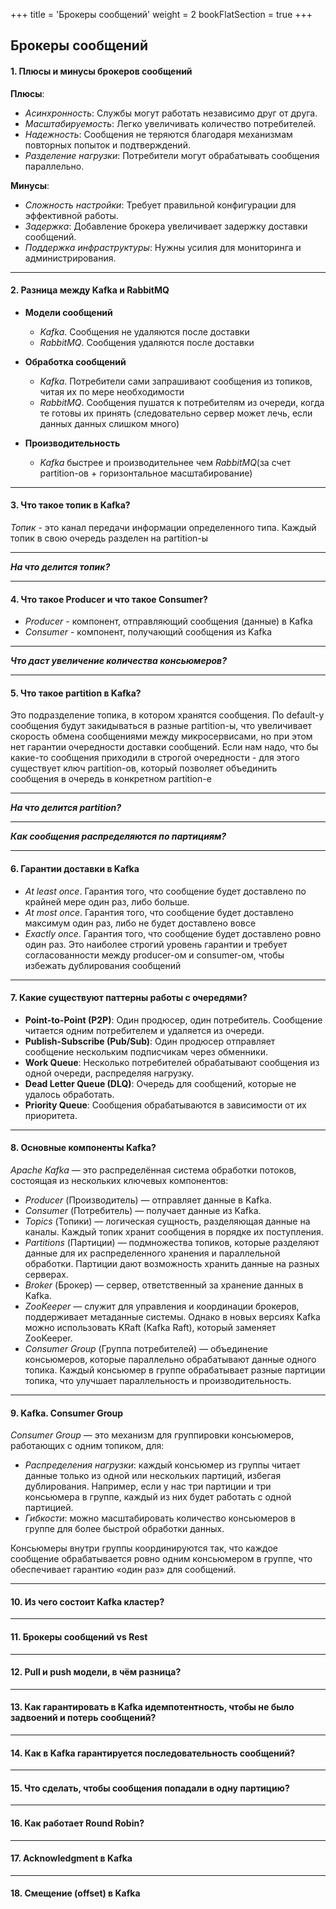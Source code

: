 +++
title = 'Брокеры сообщений'
weight = 2
bookFlatSection = true
+++

## Брокеры сообщений

#### 1. Плюсы и минусы брокеров сообщений
**Плюсы**:
- *Асинхронность*: Службы могут работать независимо друг от друга.
- *Масштабируемость*: Легко увеличивать количество потребителей.
- *Надежность*: Сообщения не теряются благодаря механизмам повторных попыток и подтверждений.
- *Разделение нагрузки*: Потребители могут обрабатывать сообщения параллельно.

**Минусы**:
- *Сложность настройки*: Требует правильной конфигурации для эффективной работы.
- *Задержка*: Добавление брокера увеличивает задержку доставки сообщений.
- *Поддержка инфраструктуры*: Нужны усилия для мониторинга и администрирования.

---
#### 2. Разница между Kafka и RabbitMQ
- **Модели сообщений**
  - *Kafka*. Сообщения не удаляются после доставки
  - *RabbitMQ*. Сообщения удаляются после доставки

- **Обработка сообщений**
  - *Kafka*. Потребители сами запрашивают сообщения из топиков, читая их по мере необходимости
  - *RabbitMQ*. Сообщения пушатся к потребителям из очереди, когда те готовы их принять (следовательно сервер может лечь, если данных данных слишком много)

- **Производительность**
  - *Kafka* быстрее и производительнее чем *RabbitMQ*(за счет partition-ов + горизонтальное масштабирование)

---
#### 3. Что такое топик в Kafka?
*Топик* - это канал передачи информации определенного типа. Каждый топик в свою очередь разделен на partition-ы

---
***На что делится топик?***

---
#### 4. Что такое Producer и что такое Consumer?
- *Producer* - компонент, отправляющий сообщения (данные) в Kafka
- *Consumer* - компонент, получающий сообщения из Kafka

---
***Что даст увеличение количества консьюмеров?***


---
#### 5. Что такое partition в Kafka?
Это подразделение топика, в котором хранятся сообщения. По default-у сообщения будут закидываться в разные partition-ы, что увеличивает скорость обмена сообщениями между микросервисами, но при этом нет гарантии очередности доставки сообщений. Если нам надо, что бы какие-то сообщения приходили в строгой очередности - для этого существует ключ partition-ов, который позволяет объединить сообщения в очередь в конкретном partition-е

---
***На что делится partition?***

---
***Как сообщения распределяются по партициям?***

---
#### 6. Гарантии доставки в Kafka
- *At least once*. Гарантия того, что сообщение будет доставлено по крайней мере один раз, либо больше. 
- *At most once*. Гарантия того, что сообщение будет доставлено максимум один раз, либо не будет доставлено вовсе
- *Exactly once*. Гарантия того, что сообщение будет доставлено ровно один раз. Это наиболее строгий уровень гарантии и требует согласованности между producer-ом и consumer-ом, чтобы избежать дублирования сообщений

---
#### 7. Какие существуют паттерны работы с очередями?
- **Point-to-Point (P2P)**: Один продюсер, один потребитель. Сообщение читается одним потребителем и удаляется из очереди.
- **Publish-Subscribe (Pub/Sub)**: Один продюсер отправляет сообщение нескольким подписчикам через обменники.
- **Work Queue**: Несколько потребителей обрабатывают сообщения из одной очереди, распределяя нагрузку.
- **Dead Letter Queue (DLQ)**: Очередь для сообщений, которые не удалось обработать.
- **Priority Queue**: Сообщения обрабатываются в зависимости от их приоритета.

---
#### 8. Основные компоненты Kafka?
*Apache Kafka* — это распределённая система обработки потоков, состоящая из нескольких ключевых компонентов:

- *Producer* (Производитель) — отправляет данные в Kafka.
- *Consumer* (Потребитель) — получает данные из Kafka.
- *Topics* (Топики) — логическая сущность, разделяющая данные на каналы. Каждый топик хранит сообщения в порядке их поступления.
- *Partitions* (Партиции) — подмножества топиков, которые разделяют данные для их распределенного хранения и параллельной обработки. Партиции дают возможность хранить данные на разных серверах.
- *Broker* (Брокер) — сервер, ответственный за хранение данных в Kafka.
- *ZooKeeper* — служит для управления и координации брокеров, поддерживает метаданные системы. Однако в новых версиях Kafka можно использовать KRaft (Kafka Raft), который заменяет ZooKeeper.
- *Consumer Group* (Группа потребителей) — объединение консьюмеров, которые параллельно обрабатывают данные одного топика. Каждый консьюмер в группе обрабатывает разные партиции топика, что улучшает параллельность и производительность.

---
#### 9. Kafka. Consumer Group
*Consumer Group* — это механизм для группировки консьюмеров, работающих с одним топиком, для:

- *Распределения нагрузки*: каждый консьюмер из группы читает данные только из одной или нескольких партиций, избегая дублирования. Например, если у нас три партиции и три консьюмера в группе, каждый из них будет работать с одной партицией.
- *Гибкости*: можно масштабировать количество консьюмеров в группе для более быстрой обработки данных.

Консьюмеры внутри группы координируются так, что каждое сообщение обрабатывается ровно одним консьюмером в группе, что обеспечивает гарантию «один раз» для сообщений.

---
#### 10. Из чего состоит Kafka кластер?

---
#### 11. Брокеры сообщений vs Rest

---
#### 12. Pull и push модели, в чём разница?

---
#### 13. Как гарантировать в Kafka идемпотентность, чтобы не было задвоений и потерь сообщений?

---
#### 14. Как в Kafka гарантируется последовательность сообщений?

---
#### 15. Что сделать, чтобы сообщения попадали в одну партицию?

---
#### 16. Как работает Round Robin?

---
#### 17. Acknowledgment в Kafka

---
#### 18. Смещение (offset) в Kafka